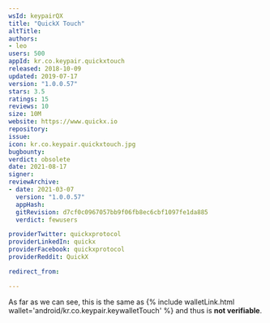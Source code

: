 ```yaml
---
wsId: keypairQX
title: "QuickX Touch"
altTitle: 
authors:
- leo
users: 500
appId: kr.co.keypair.quickxtouch
released: 2018-10-09
updated: 2019-07-17
version: "1.0.0.57"
stars: 3.5
ratings: 15
reviews: 10
size: 10M
website: https://www.quickx.io
repository: 
issue: 
icon: kr.co.keypair.quickxtouch.jpg
bugbounty: 
verdict: obsolete
date: 2021-08-17
signer: 
reviewArchive:
- date: 2021-03-07
  version: "1.0.0.57"
  appHash: 
  gitRevision: d7cf0c0967057bb9f06fb8ec6cbf1097fe1da885
  verdict: fewusers

providerTwitter: quickxprotocol
providerLinkedIn: quickx
providerFacebook: quickxprotocol
providerReddit: QuickX

redirect_from:

---
```



<!-- nosource -->
As far as we can see, this is the same as
{% include walletLink.html wallet='android/kr.co.keypair.keywalletTouch' %} and thus is **not verifiable**.
